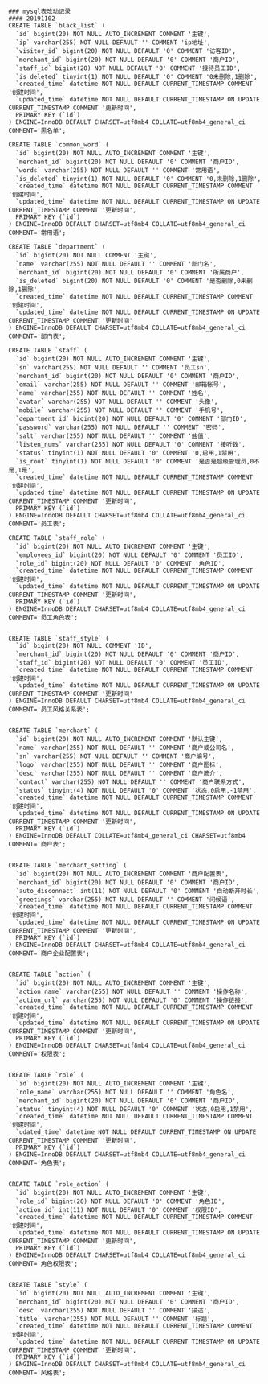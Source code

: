     ### mysql表改动记录
    #### 20191102
    CREATE TABLE `black_list` (
      `id` bigint(20) NOT NULL AUTO_INCREMENT COMMENT '主键',
      `ip` varchar(255) NOT NULL DEFAULT '' COMMENT 'ip地址',
      `visitor_id` bigint(20) NOT NULL DEFAULT '0' COMMENT '访客ID',
      `merchant_id` bigint(20) NOT NULL DEFAULT '0' COMMENT '商户ID',
      `staff_id` bigint(20) NOT NULL DEFAULT '0' COMMENT '接待员工ID',
      `is_deleted` tinyint(1) NOT NULL DEFAULT '0' COMMENT '0未删除,1删除',
      `created_time` datetime NOT NULL DEFAULT CURRENT_TIMESTAMP COMMENT '创建时间',
      `updated_time` datetime NOT NULL DEFAULT CURRENT_TIMESTAMP ON UPDATE CURRENT_TIMESTAMP COMMENT '更新时间',
      PRIMARY KEY (`id`)
    ) ENGINE=InnoDB DEFAULT CHARSET=utf8mb4 COLLATE=utf8mb4_general_ci COMMENT='黑名单';
    
    CREATE TABLE `common_word` (
      `id` bigint(20) NOT NULL AUTO_INCREMENT COMMENT '主键',
      `merchant_id` bigint(20) NOT NULL DEFAULT '0' COMMENT '商户ID',
      `words` varchar(255) NOT NULL DEFAULT '' COMMENT '常用语',
      `is_deleted` tinyint(1) NOT NULL DEFAULT '0' COMMENT '0,未删除,1删除',
      `created_time` datetime NOT NULL DEFAULT CURRENT_TIMESTAMP COMMENT '创建时间',
      `updated_time` datetime NOT NULL DEFAULT CURRENT_TIMESTAMP ON UPDATE CURRENT_TIMESTAMP COMMENT '更新时间',
      PRIMARY KEY (`id`)
    ) ENGINE=InnoDB DEFAULT CHARSET=utf8mb4 COLLATE=utf8mb4_general_ci COMMENT='常用语';	
    
    CREATE TABLE `department` (
      `id` bigint(20) NOT NULL COMMENT '主键',
      `name` varchar(255) NOT NULL DEFAULT '' COMMENT '部门名',
      `merchant_id` bigint(20) NOT NULL DEFAULT '0' COMMENT '所属商户',
      `is_deleted` bigint(20) NOT NULL DEFAULT '0' COMMENT '是否删除,0未删除,1删除',
      `created_time` datetime NOT NULL DEFAULT CURRENT_TIMESTAMP COMMENT '创建时间',
      `updated_time` datetime NOT NULL DEFAULT CURRENT_TIMESTAMP ON UPDATE CURRENT_TIMESTAMP COMMENT '更新时间'
    ) ENGINE=InnoDB DEFAULT CHARSET=utf8mb4 COLLATE=utf8mb4_general_ci COMMENT='部门表';
    
    CREATE TABLE `staff` (
      `id` bigint(20) NOT NULL AUTO_INCREMENT COMMENT '主键',
      `sn` varchar(255) NOT NULL DEFAULT '' COMMENT '员工sn',
      `merchant_id` bigint(20) NOT NULL DEFAULT '0' COMMENT '商户ID',
      `email` varchar(255) NOT NULL DEFAULT '' COMMENT '邮箱帐号',
      `name` varchar(255) NOT NULL DEFAULT '' COMMENT '姓名',
      `avatar` varchar(255) NOT NULL DEFAULT '' COMMENT '头像',
      `mobile` varchar(255) NOT NULL DEFAULT '' COMMENT '手机号',
      `department_id` bigint(20) NOT NULL DEFAULT '0' COMMENT '部门ID',
      `password` varchar(255) NOT NULL DEFAULT '' COMMENT '密码',
      `salt` varchar(255) NOT NULL DEFAULT '' COMMENT '盐值',
      `listen_nums` varchar(255) NOT NULL DEFAULT '0' COMMENT '接听数',
      `status` tinyint(1) NOT NULL DEFAULT '0' COMMENT '0,启用,1禁用',
      `is_root` tinyint(1) NOT NULL DEFAULT '0' COMMENT '是否是超级管理员,0不是,1是',
      `created_time` datetime NOT NULL DEFAULT CURRENT_TIMESTAMP COMMENT '创建时间',
      `updated_time` datetime NOT NULL DEFAULT CURRENT_TIMESTAMP ON UPDATE CURRENT_TIMESTAMP COMMENT '更新时间',
      PRIMARY KEY (`id`)
    ) ENGINE=InnoDB DEFAULT CHARSET=utf8mb4 COLLATE=utf8mb4_general_ci COMMENT='员工表';
    
    CREATE TABLE `staff_role` (
      `id` bigint(20) NOT NULL AUTO_INCREMENT COMMENT '主键',
      `employees_id` bigint(20) NOT NULL DEFAULT '0' COMMENT '员工ID',
      `role_id` bigint(20) NOT NULL DEFAULT '0' COMMENT '角色ID',
      `created_time` datetime NOT NULL DEFAULT CURRENT_TIMESTAMP COMMENT '创建时间',
      `updated_time` datetime NOT NULL DEFAULT CURRENT_TIMESTAMP ON UPDATE CURRENT_TIMESTAMP COMMENT '更新时间',
      PRIMARY KEY (`id`)
    ) ENGINE=InnoDB DEFAULT CHARSET=utf8mb4 COLLATE=utf8mb4_general_ci COMMENT='员工角色表';
    
    
    CREATE TABLE `staff_style` (
      `id` bigint(20) NOT NULL COMMENT 'ID',
      `merchant_id` bigint(20) NOT NULL DEFAULT '0' COMMENT '商户ID',
      `staff_id` bigint(20) NOT NULL DEFAULT '0' COMMENT '员工ID',
      `created_time` datetime NOT NULL DEFAULT CURRENT_TIMESTAMP COMMENT '创建时间',
      `updated_time` datetime NOT NULL DEFAULT CURRENT_TIMESTAMP ON UPDATE CURRENT_TIMESTAMP COMMENT '更新时间'
    ) ENGINE=InnoDB DEFAULT CHARSET=utf8mb4 COLLATE=utf8mb4_general_ci COMMENT='员工风格关系表';
    
    
    CREATE TABLE `merchant` (
      `id` bigint(20) NOT NULL AUTO_INCREMENT COMMENT '默认主键',
      `name` varchar(255) NOT NULL DEFAULT '' COMMENT '商户或公司名',
      `sn` varchar(255) NOT NULL DEFAULT '' COMMENT '商户编号',
      `logo` varchar(255) NOT NULL DEFAULT '' COMMENT '商户图标',
      `desc` varchar(255) NOT NULL DEFAULT '' COMMENT '商户简介',
      `contact` varchar(255) NOT NULL DEFAULT '' COMMENT '商户联系方式',
      `status` tinyint(4) NOT NULL DEFAULT '0' COMMENT '状态,0启用,-1禁用',
      `created_time` datetime NOT NULL DEFAULT CURRENT_TIMESTAMP COMMENT '创建时间',
      `updated_time` datetime NOT NULL DEFAULT CURRENT_TIMESTAMP ON UPDATE CURRENT_TIMESTAMP COMMENT '更新时间',
      PRIMARY KEY (`id`)
    ) ENGINE=InnoDB DEFAULT COLLATE=utf8mb4_general_ci CHARSET=utf8mb4 COMMENT='商户表';
    
    
    CREATE TABLE `merchant_setting` (
      `id` bigint(20) NOT NULL AUTO_INCREMENT COMMENT '商户配置表',
      `merchant_id` bigint(20) NOT NULL DEFAULT '0' COMMENT '商户ID',
      `auto_disconnect` int(11) NOT NULL DEFAULT '0' COMMENT '自动断开时长',
      `greetings` varchar(255) NOT NULL DEFAULT '' COMMENT '问候语',
      `created_time` datetime NOT NULL DEFAULT CURRENT_TIMESTAMP COMMENT '创建时间',
      `updated_time` datetime NOT NULL DEFAULT CURRENT_TIMESTAMP ON UPDATE CURRENT_TIMESTAMP COMMENT '更新时间',
      PRIMARY KEY (`id`)
    ) ENGINE=InnoDB DEFAULT CHARSET=utf8mb4 COLLATE=utf8mb4_general_ci COMMENT='商户企业配置表';
    
    
    CREATE TABLE `action` (
      `id` bigint(20) NOT NULL AUTO_INCREMENT COMMENT '主键',
      `action_name` varchar(255) NOT NULL DEFAULT '' COMMENT '操作名称',
      `action_url` varchar(255) NOT NULL DEFAULT '0' COMMENT '操作链接',
      `created_time` datetime NOT NULL DEFAULT CURRENT_TIMESTAMP COMMENT '创建时间',
      `updated_time` datetime NOT NULL DEFAULT CURRENT_TIMESTAMP ON UPDATE CURRENT_TIMESTAMP COMMENT '更新时间',
      PRIMARY KEY (`id`)
    ) ENGINE=InnoDB DEFAULT CHARSET=utf8mb4 COLLATE=utf8mb4_general_ci COMMENT='权限表';
    
    
    CREATE TABLE `role` (
      `id` bigint(20) NOT NULL AUTO_INCREMENT COMMENT '主键',
      `role_name` varchar(255) NOT NULL DEFAULT '' COMMENT '角色名',
      `merchant_id` bigint(20) NOT NULL DEFAULT '0' COMMENT '商户ID',
      `status` tinyint(4) NOT NULL DEFAULT '0' COMMENT '状态,0启用,1禁用',
      `created_time` datetime NOT NULL DEFAULT CURRENT_TIMESTAMP COMMENT '创建时间',
      `udated_time` datetime NOT NULL DEFAULT CURRENT_TIMESTAMP ON UPDATE CURRENT_TIMESTAMP COMMENT '更新时间',
      PRIMARY KEY (`id`)
    ) ENGINE=InnoDB DEFAULT CHARSET=utf8mb4 COLLATE=utf8mb4_general_ci COMMENT='角色表';
    
    
    CREATE TABLE `role_action` (
      `id` bigint(20) NOT NULL AUTO_INCREMENT COMMENT '主键',
      `role_id` bigint(20) NOT NULL DEFAULT '0' COMMENT '角色ID',
      `action_id` int(11) NOT NULL DEFAULT '0' COMMENT '权限ID',
      `created_time` datetime NOT NULL DEFAULT CURRENT_TIMESTAMP COMMENT '创建时间',
      `updated_time` datetime NOT NULL DEFAULT CURRENT_TIMESTAMP ON UPDATE CURRENT_TIMESTAMP COMMENT '更新时间',
      PRIMARY KEY (`id`)
    ) ENGINE=InnoDB DEFAULT CHARSET=utf8mb4 COLLATE=utf8mb4_general_ci COMMENT='角色权限表';
    
    
    CREATE TABLE `style` (
      `id` bigint(20) NOT NULL AUTO_INCREMENT COMMENT '主键',
      `merchant_id` bigint(20) NOT NULL DEFAULT '0' COMMENT '商户ID',
      `desc` varchar(255) NOT NULL DEFAULT '' COMMENT '描述',
      `title` varchar(255) NOT NULL DEFAULT '' COMMENT '标题',
      `created_time` datetime NOT NULL DEFAULT CURRENT_TIMESTAMP COMMENT '创建时间',
      `updated_time` datetime NOT NULL DEFAULT CURRENT_TIMESTAMP ON UPDATE CURRENT_TIMESTAMP COMMENT '更新时间',
      PRIMARY KEY (`id`)
    ) ENGINE=InnoDB DEFAULT CHARSET=utf8mb4 COLLATE=utf8mb4_general_ci COMMENT='风格表';